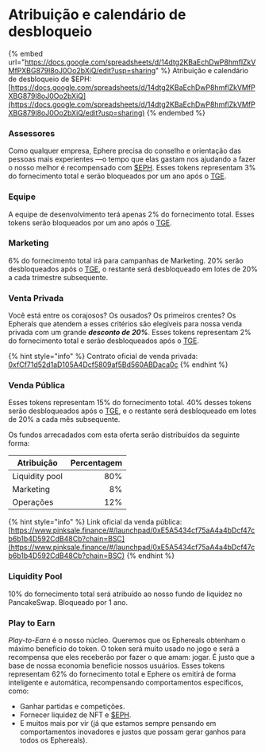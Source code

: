 # Atribuição e calendário de desbloqueio

{% embed url="https://docs.google.com/spreadsheets/d/14dtg2KBaEchDwP8hmflZkVMfPXBG879l8oJ0Oo2bXiQ/edit?usp=sharing" %}
Atribuição e calendário de desbloqueio de $EPH: [https://docs.google.com/spreadsheets/d/14dtg2KBaEchDwP8hmflZkVMfPXBG879l8oJ0Oo2bXiQ](https://docs.google.com/spreadsheets/d/14dtg2KBaEchDwP8hmflZkVMfPXBG879l8oJ0Oo2bXiQ/edit?usp=sharing)
{% endembed %}

### Assessores <a href="#13df" id="13df"></a>

Como qualquer empresa, Ephere precisa do conselho e orientação das pessoas mais experientes —o tempo que elas gastam nos ajudando a fazer o nosso melhor é recompensado com [$EPH](eph.md). Esses tokens representam 3% do fornecimento total e serão bloqueados por um ano após o [TGE](https://decrypt.co/resources/token-generation-events-what-are-they-guide).

### Equipe <a href="#5e49" id="5e49"></a>

A equipe de desenvolvimento terá apenas 2% do fornecimento total. Esses tokens serão bloqueados por um ano após o [TGE](https://decrypt.co/resources/token-generation-events-what-are-they-guide).

### Marketing

6% do fornecimento total irá para campanhas de Marketing. 20% serão desbloqueados após o [TGE](https://decrypt.co/resources/token-generation-events-what-are-they-guide), o restante será desbloqueado em lotes de 20% a cada trimestre subsequente.

### Venta Privada <a href="#9119" id="9119"></a>

Você está entre os corajosos? Os ousados? Os primeiros crentes? Os Epherals que atendem a esses critérios são elegíveis para nossa venda privada com um grande _**desconto de 20%**_. Esses tokens representam 2% do fornecimento total e serão desbloqueados após o [TGE](https://decrypt.co/resources/token-generation-events-what-are-they-guide).

{% hint style="info" %}
Contrato oficial de venda privada: [0xfCf71d52d1aD105A4Dcf5809af5Bd560ABDaca0c](https://bscscan.com/token/0xfCf71d52d1aD105A4Dcf5809af5Bd560ABDaca0c)
{% endhint %}

### Venda Pública <a href="#e0ef" id="e0ef"></a>

Esses tokens representam 15% do fornecimento total. 40% desses tokens serão desbloqueados após o [TGE](https://decrypt.co/resources/token-generation-events-what-are-they-guide), e o restante será desbloqueado em lotes de 20% a cada mês subsequente.

Os fundos arrecadados com esta oferta serão distribuídos da seguinte forma:

| Atribuição     | Percentagem |
| -------------- | ----------: |
| Liquidity pool |         80% |
| Marketing      |          8% |
| Operações      |         12% |

{% hint style="info" %}
Link oficial da venda pública: [https://www.pinksale.finance/#/launchpad/0xE5A5434cf75aA4a4bDcf47cb6b1b4D592CdB48Cb?chain=BSC](https://www.pinksale.finance/#/launchpad/0xE5A5434cf75aA4a4bDcf47cb6b1b4D592CdB48Cb?chain=BSC)
{% endhint %}

### Liquidity Pool <a href="#e0ef" id="e0ef"></a>

10% do fornecimento total será atribuído ao nosso fundo de liquidez no PancakeSwap. Bloqueado por 1 ano.

### Play to Earn <a href="#3875" id="3875"></a>

_Play-to-Earn_ é o nosso núcleo. Queremos que os Ephereals obtenham o máximo benefício do token. O token será muito usado no jogo e será a recompensa que eles receberão por fazer o que amam: jogar. É justo que a base de nossa economia beneficie nossos usuários. Esses tokens representam 62% do fornecimento total e Ephere os emitirá de forma inteligente e automática, recompensando comportamentos específicos, como:

* Ganhar partidas e competições.
* Fornecer liquidez de NFT e [$EPH](eph.md).
* E muitos mais por vir (já que estamos sempre pensando em comportamentos inovadores e justos que possam gerar ganhos para todos os Ephereals).
